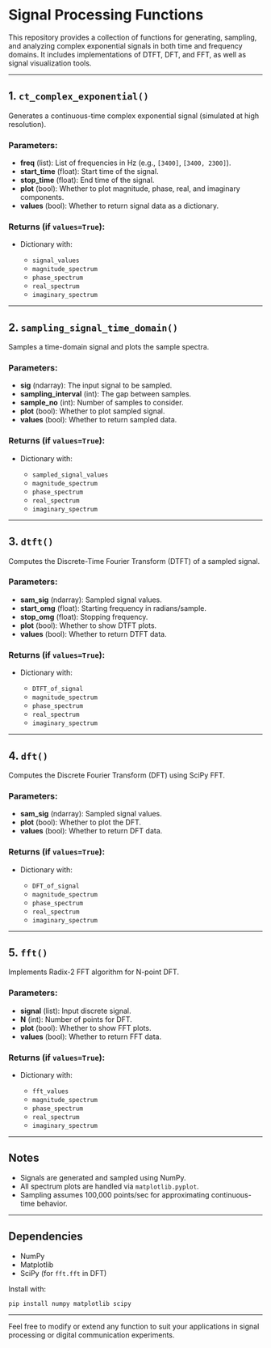 # Signal Processing Functions

This repository provides a collection of functions for generating, sampling, and analyzing complex exponential signals in both time and frequency domains. It includes implementations of DTFT, DFT, and FFT, as well as signal visualization tools.

---

## 1. `ct_complex_exponential()`

Generates a continuous-time complex exponential signal (simulated at high resolution).

### Parameters:

* **freq** (list): List of frequencies in Hz (e.g., `[3400]`, `[3400, 2300]`).
* **start\_time** (float): Start time of the signal.
* **stop\_time** (float): End time of the signal.
* **plot** (bool): Whether to plot magnitude, phase, real, and imaginary components.
* **values** (bool): Whether to return signal data as a dictionary.

### Returns (if `values=True`):

* Dictionary with:

  * `signal_values`
  * `magnitude_spectrum`
  * `phase_spectrum`
  * `real_spectrum`
  * `imaginary_spectrum`

---

## 2. `sampling_signal_time_domain()`

Samples a time-domain signal and plots the sample spectra.

### Parameters:

* **sig** (ndarray): The input signal to be sampled.
* **sampling\_interval** (int): The gap between samples.
* **sample\_no** (int): Number of samples to consider.
* **plot** (bool): Whether to plot sampled signal.
* **values** (bool): Whether to return sampled data.

### Returns (if `values=True`):

* Dictionary with:

  * `sampled_signal_values`
  * `magnitude_spectrum`
  * `phase_spectrum`
  * `real_spectrum`
  * `imaginary_spectrum`

---

## 3. `dtft()`

Computes the Discrete-Time Fourier Transform (DTFT) of a sampled signal.

### Parameters:

* **sam\_sig** (ndarray): Sampled signal values.
* **start\_omg** (float): Starting frequency in radians/sample.
* **stop\_omg** (float): Stopping frequency.
* **plot** (bool): Whether to show DTFT plots.
* **values** (bool): Whether to return DTFT data.

### Returns (if `values=True`):

* Dictionary with:

  * `DTFT_of_signal`
  * `magnitude_spectrum`
  * `phase_spectrum`
  * `real_spectrum`
  * `imaginary_spectrum`

---

## 4. `dft()`

Computes the Discrete Fourier Transform (DFT) using SciPy FFT.

### Parameters:

* **sam\_sig** (ndarray): Sampled signal values.
* **plot** (bool): Whether to plot the DFT.
* **values** (bool): Whether to return DFT data.

### Returns (if `values=True`):

* Dictionary with:

  * `DFT_of_signal`
  * `magnitude_spectrum`
  * `phase_spectrum`
  * `real_spectrum`
  * `imaginary_spectrum`

---

## 5. `fft()`

Implements Radix-2 FFT algorithm for N-point DFT.

### Parameters:

* **signal** (list): Input discrete signal.
* **N** (int): Number of points for DFT.
* **plot** (bool): Whether to show FFT plots.
* **values** (bool): Whether to return FFT data.

### Returns (if `values=True`):

* Dictionary with:

  * `fft_values`
  * `magnitude_spectrum`
  * `phase_spectrum`
  * `real_spectrum`
  * `imaginary_spectrum`

---

## Notes

* Signals are generated and sampled using NumPy.
* All spectrum plots are handled via `matplotlib.pyplot`.
* Sampling assumes 100,000 points/sec for approximating continuous-time behavior.

---

## Dependencies

* NumPy
* Matplotlib
* SciPy (for `fft.fft` in DFT)

Install with:

```bash
pip install numpy matplotlib scipy
```

---

Feel free to modify or extend any function to suit your applications in signal processing or digital communication experiments.
